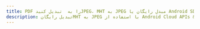 ---title: PDF را به  تبدیل کنیدJPEG، MHT به JPEG مبدل رایگان یا Android SDKdescription: تبدیل رایگانMHT به JPEG با استفاده از Android Cloud APIs & SDK همچنین اسناد PDF را در Cloud ایجاد، ویرایش و رندر کنید.---